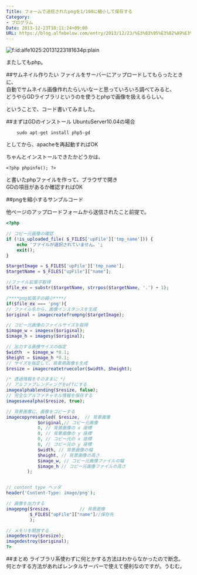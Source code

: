 ```yaml
---
Title: フォームで送信されたpngを1/100に縮小して保存する
Category:
- プログラム
Date: 2013-12-23T18:11:24+09:00
URL: https://blog.alfebelow.com/entry/2013/12/23/%E3%83%95%E3%82%A9%E3%83%BC%E3%83%A0%E3%81%A7%E9%80%81%E4%BF%A1%E3%81%95%E3%82%8C%E3%81%9Fpng%E3%82%921/100%E3%81%AB%E7%B8%AE%E5%B0%8F%E3%81%97%E3%81%A6%E4%BF%9D%E5%AD%98%E3%81%99%E3%82%8B
---
```


<p><span itemscope itemtype="http://schema.org/Photograph"><img src="http://cdn-ak.f.st-hatena.com/images/fotolife/a/alfe1025/20131223/20131223181634.png" alt="f:id:alfe1025:20131223181634p:plain" title="f:id:alfe1025:20131223181634p:plain" class="hatena-fotolife" itemprop="image"></span></p>


またしてもphp。  

##サムネイル作りたい
ファイルをサーバーにアップロードしてもらったときに、  
自動でサムネイル画像作れたらいいなーと思っていろいろ調べてみると、  
どうやらGDライブラリというのを使うとphpで画像を扱えるらしい。

ということで、コード書いてみました。



<!-- more -->


##まずはGDのインストール
UbuntuServer10.04の場合

```
    sudo apt-get install php5-gd
```


としてから、apacheを再起動すればOK

ちゃんとインストールできたかどうかは、
```
<?php phpinfo(); ?>
```
と書いたphpファイルを作って、ブラウザで開き  
GDの項目があるか確認すればOK

##pngを縮小するサンプルコード

他ページのアップロードフォームから送信されたこと前提で。

```php
<?php

// コピー元画像の確認
if (!is_uploaded_file( $_FILES['upFile']['tmp_name'])) {
    echo 'ファイルが選択されていません。';
    exit();
}

$targetImage = $_FILES['upFile']['tmp_name'];
$targetName = $_FILES["upFile"]["name"];

//ファイル拡張子取得
$file_ex = substr($targetName, strrpos($targetName, '.') + 1);

/****png拡張子の縮小****/
if($file_ex === 'png'){
// ファイル名から、画像インスタンスを生成
$original = imagecreatefrompng($targetImage);

// コピー元画像のファイルサイズを取得
$image_w = imagesx($original);
$image_h = imagesy($original);

// 出力する画像サイズの指定
$width  = $image_w *0.1;
$height = $image_h *0.1;
// サイズを指定して、背景用画像を生成
$resize = imagecreatetruecolor($width, $height);

/* 透過情報をそのままに */
// アルファブレンディングをoffにする 
imagealphablending($resize, false); 
// 完全なアルファチャネル情報を保存する
imagesavealpha($resize, true);

// 背景画像に、画像をコピーする
imagecopyresampled(	$resize,  // 背景画像
			$original,// コピー元画像
			0, // 背景画像の x 座標
			0, // 背景画像の y 座標
			0, // コピー元の x 座標
			0, // コピー元の y 座標
			$width, // 背景画像の幅
			$height, // 背景画像の高さ
			$image_w, // コピー元画像ファイルの幅
			$image_h // コピー元画像ファイルの高さ
		);


// content type ヘッダ
header('Content-Type: image/png');

// 画像を出力する
imagepng($resize,           // 背景画像
         $_FILES["upFile"]["name"]//保存先
         );

// メモリを開放する
imagedestroy($resize);
imagedestroy($original);
?>

```

##まとめ
ライブラリ系使わずに何とかする方法はわからなかったので断念。  
何とかする方法があればレンタルサーバーで使えて便利なのですが。うむむ。
